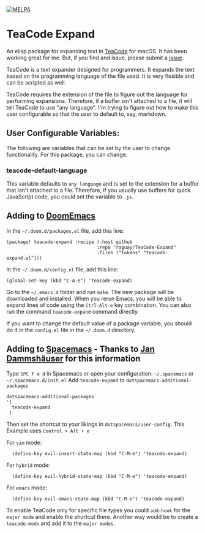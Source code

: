 [![MELPA](https://melpa.org/packages/teacode-expand-badge.svg)](https://melpa.org/#/teacode-expand)


# TeaCode Expand

An elisp package for expanding text in [TeaCode](https://www.apptorium.com/teacode) for macOS. It has been working great for me. But, if you find and issue, please submit a [issue](https://github.com/raguay/TeaCode-Expand/issues).

TeaCode is a text expander designed for programmers. It expands the text based on the programming language of the file used. It is very flexible and can be scripted as well.

TeaCode requires the extension of the file to figure out the language for performing expansions. Therefore, if a buffer isn't attached to a file, it will tell TeaCode to use "any language". I'm trying to figure out how to make this user configurable so that the user to default to, say, markdown.

## User Configurable Variables:

The following are variables that can be set by the user to change functionality. For this package, you can change:

### teacode-default-language

This variable defaults to `any language` and is set to the extension for a buffer that isn't attached to a file. Therefore, if you usually use buffers for quick JavaScript code, you could set the variable to `.js`.

## Adding to [DoomEmacs](https://github.com/hlissner/doom-emacs)

In the `~/.doom.d/packages.el` file, add this line:

```elisp
(package! teacode-expand :recipe (:host github
                                 :repo "raguay/TeaCode-Expand"
                                 :files ("tokens" "teacode-expand.el")))
```

In the `~/.doom.d/config.el` file, add this line:

```elisp
(global-set-key (kbd "C-A-e") 'teacode-expand)
```

Go to the `~/.emacs.d` folder and run `make`. The new package will be downloaded and installed. When you rerun Emacs, you will be able to expand lines of code using the `Ctrl-Alt-e` key combination. You can also run the command `teacode-expand` command directly.

If you want to change the default value of a package variable, you should do it in the `config.el` file in the `~/.doom.d` directory.

## Adding to [Spacemacs](http://spacemacs.org/) - Thanks to [Jan Dammshäuser](https://github.com/jandamm) for this information

Type `SPC f e d` in Spacemacs or open your configuration: `~/.spacemacs` or `~/.spacemacs.d/init.el`
Add `teacode-expand` to `dotspacemacs-additional-packages`

```elisp
dotspacemacs-additional-packages
'(
  teacode-expand
 )
```

Then set the shortcut to your likings in `dotspacemacs/user-config`.
This Example uses `Control + Alt + e`

For `vim` mode:
```elisp
  (define-key evil-insert-state-map (kbd "C-M-e") 'teacode-expand)
```

For `hybrid` mode:
```elisp
  (define-key evil-hybrid-state-map (kbd "C-M-e") 'teacode-expand)
```

For `emacs` mode:
```elisp
  (define-key evil-emacs-state-map (kbd "C-M-e") 'teacode-expand)
```

To enable TeaCode only for specific file types you could `add-hook` for the `major mode` and enable the shortcut there.
Another way would be to create a `teacode-mode` and add it to the `major modes`.
